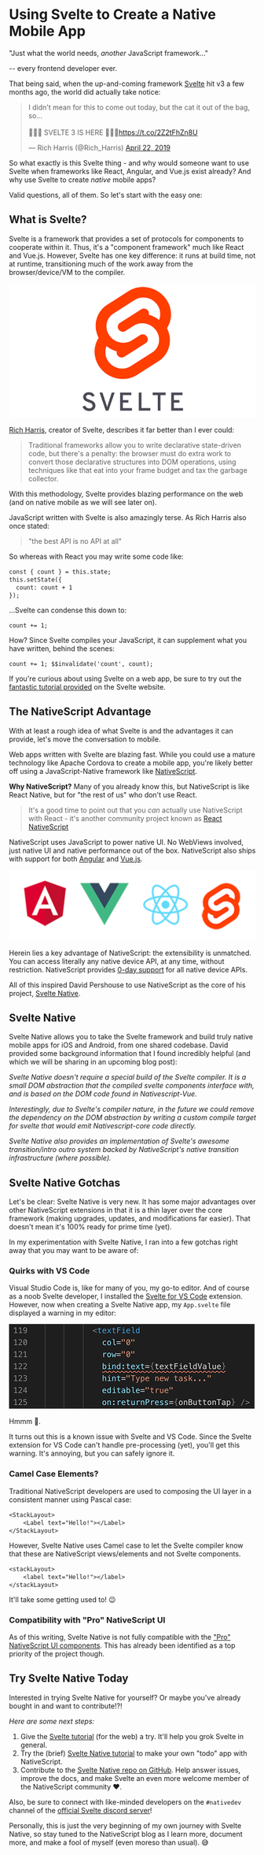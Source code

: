 # Using Svelte to Create a Native Mobile App

"Just what the world needs, *another* JavaScript framework..."

-- every frontend developer ever.

That being said, when the up-and-coming framework [Svelte](https://svelte.dev/) hit v3 a few months ago, the world did actually take notice:

<blockquote class="twitter-tweet"><p lang="en" dir="ltr">I didn&#39;t mean for this to come out today, but the cat it out of the bag, so...<br><br>🚨🚨🚨 SVELTE 3 IS HERE 🚨🚨🚨<a href="https://t.co/2Z2tFhZn8U">https://t.co/2Z2tFhZn8U</a></p>&mdash; Rich Harris (@Rich_Harris) <a href="https://twitter.com/Rich_Harris/status/1120342713843507201?ref_src=twsrc%5Etfw">April 22, 2019</a></blockquote> <script async src="https://platform.twitter.com/widgets.js" charset="utf-8"></script>

So what exactly is this Svelte thing - and why would someone want to use Svelte when frameworks like React, Angular, and Vue.js exist already? And why use Svelte to create *native* mobile apps?

Valid questions, all of them. So let's start with the easy one:

## What is Svelte?

Svelte is a framework that provides a set of protocols for components to cooperate within it. Thus, it's a "component framework" much like React and Vue.js. However, Svelte has one key difference: it runs at build time, not at runtime, transitioning much of the work away from the browser/device/VM to the compiler.

![svelte logo](svelte-logo.png)

[Rich Harris](https://twitter.com/Rich_Harris), creator of Svelte, describes it far better than I ever could:

> Traditional frameworks allow you to write declarative state-driven code, but there's a penalty: the browser must do extra work to convert those declarative structures into DOM operations, using techniques like  that eat into your frame budget and tax the garbage collector.

With this methodology, Svelte provides blazing performance on the web (and on native mobile as we will see later on).

JavaScript written with Svelte is also amazingly terse. As Rich Harris also once stated:

> "the best API is no API at all"

So whereas with React you may write some code like:

	const { count } = this.state;
	this.setState({
	  count: count + 1
	});
	
...Svelte can condense this down to:

	count += 1;
	
How? Since Svelte compiles your JavaScript, it can supplement what you have written, behind the scenes:

	count += 1; $$invalidate('count', count);
	
If you're curious about using Svelte on a web app, be sure to try out the [fantastic tutorial provided](https://svelte.dev/tutorial/basics) on the Svelte website.
	
## The NativeScript Advantage

With at least a rough idea of what Svelte is and the advantages it can provide, let's move the conversation to mobile.

Web apps written with Svelte are blazing fast. While you could use a mature technology like Apache Cordova to create a mobile app, you're likely better off using a JavaScript-Native framework like [NativeScript](https://www.nativescript.org/).

**Why NativeScript?** Many of you already know this, but NativeScript is like React Native, but for "the rest of us" who don't use React.

> It's a good time to point out that you *can* actually use NativeScript with React - it's another community project known as [React NativeScript](https://github.com/shirakaba/react-nativescript)

NativeScript uses JavaScript to power native UI. No WebViews involved, just native UI and native performance out of the box. NativeScript also ships with support for both [Angular](https://www.nativescript.org/nativescript-is-how-you-build-native-mobile-apps-with-angular) and [Vue.js](https://www.nativescript.org/vue).

![all nativescript frameworks](ns-frameworks.png)

Herein lies a key advantage of NativeScript: the extensibility is unmatched. You can access literally any native device API, at any time, without restriction. NativeScript provides [0-day support](https://www.nativescript.org/native-api-access) for all native device APIs.

All of this inspired David Pershouse to use NativeScript as the core of his project, [Svelte Native](https://svelte-native.technology/).

## Svelte Native

Svelte Native allows you to take the Svelte framework and build truly native mobile apps for iOS and Android, from one shared codebase. David provided some background information that I found incredibly helpful (and which we will be sharing in an upcoming blog post):

*Svelte Native doesn't require a special build of the Svelte compiler. It is a small DOM abstraction that the compiled svelte components interface with, and is based on the DOM code found in Nativescript-Vue.*

*Interestingly, due to Svelte's compiler nature, in the future we could remove the dependency on the DOM abstraction by writing a custom compile target for svelte that would emit Nativescript-core code directly.*

*Svelte Native also provides an implementation of Svelte's awesome transition/intro outro system backed by NativeScript's native transition infrastructure (where possible).*

## Svelte Native Gotchas

Let's be clear: Svelte Native is very new. It has some major advantages over other NativeScript extensions in that it is a thin layer over the core framework (making upgrades, updates, and modifications far easier). That doesn't mean it's 100% ready for prime time (yet).

In my experimentation with Svelte Native, I ran into a few gotchas right away that you may want to be aware of:

### Quirks with VS Code

Visual Studio Code is, like for many of you, my go-to editor. And of course as a noob Svelte developer, I installed the [Svelte for VS Code](https://marketplace.visualstudio.com/items?itemName=JamesBirtles.svelte-vscode) extension. However, now when creating a Svelte Native app, my `App.svelte` file displayed a warning in my editor:

![svelte vs code](svelte-vscode.png)

Hmmm 🤔.

It turns out this is a known issue with Svelte and VS Code. Since the Svelte extension for VS Code can't handle pre-processing (yet), you'll get this warning. It's annoying, but you can safely ignore it.

### Camel Case Elements?

Traditional NativeScript developers are used to composing the UI layer in a consistent manner using Pascal case:

	<StackLayout>
		<Label text="Hello!"></Label>
	</StackLayout>
	
However, Svelte Native uses Camel case to let the Svelte compiler know that these are NativeScript views/elements and not Svelte components.

	<stackLayout>
		<label text="Hello!"></label>
	</stackLayout>

It'll take some getting used to! 😉

### Compatibility with "Pro" NativeScript UI

As of this writing, Svelte Native is not fully compatible with the ["Pro" NativeScript UI components](https://www.nativescript.org/ui-for-nativescript). This has already been identified as a top priority of the project though.

## Try Svelte Native Today

Interested in trying Svelte Native for yourself? Or maybe you've already bought in and want to contribute!?!

*Here are some next steps:*

1. Give the [Svelte tutorial](https://svelte.dev/tutorial/basics) (for the web) a try. It'll help you grok Svelte in general.
2. Try the (brief) [Svelte Native tutorial](https://svelte-native.technology/tutorial) to make your own "todo" app with NativeScript.
3. Contribute to the [Svelte Native repo on GitHub](https://github.com/halfnelson/svelte-native). Help answer issues, improve the docs, and make Svelte an even more welcome member of the NativeScript community ❤️.

Also, be sure to connect with like-minded developers on the `#nativedev` channel of the [official Svelte discord server](https://discordapp.com/invite/yy75DKs)!

Personally, this is just the very beginning of my own journey with Svelte Native, so stay tuned to the NativeScript blog as I learn more, document more, and make a fool of myself (even moreso than usual). 😅
